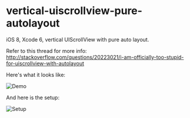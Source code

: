 vertical-uiscrollview-pure-autolayout
=====================================

iOS 8, Xcode 6, vertical UIScrollView with pure auto layout.

Refer to this thread for more info:
http://stackoverflow.com/questions/20223021/i-am-officially-too-stupid-for-uiscrollview-with-autolayout

Here's what it looks like:

![Demo](https://s3.amazonaws.com/f.cl.ly/items/3a3G1Y3P0a2u301f091t/Vertical%20UIScrollView%20with%20pure%20AutoLayout.gif)

And here is the setup:

![Setup](https://s3.amazonaws.com/f.cl.ly/items/2H1X1c030B3Z3g2B3E2W/Vertical%20UIScrollView%20with%20pure%20AutoLayout.png)
